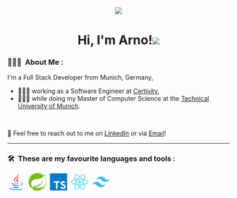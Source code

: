 
<p align="center"><img src="https://gist.githubusercontent.com/GeekTree0101/05d338bb59109fc71871711c6fa49377/raw/3ff868ffcf2f84d419c392667335fe7e9f1bf155/dancing-gopher.gif" width="100"/></p>

<h1 align="center">Hi, I'm Arno!<img src="https://media.giphy.com/media/hvRJCLFzcasrR4ia7z/giphy.gif" width="40"></h1>

### 👨🏽‍💻 &nbsp;About Me :

I'm a Full Stack Developer from Munich, Germany,

- 👨🏽‍💻 working as a Software Engineer at <a href="https://www.certivity.io/">Certivity</a>,
- 🧑🏾‍🎓 while doing my Master of Computer Science at the <a href="https://www.tum.de/studium/studienangebot/detail/informatik-master-of-science-msc" target="_blank">Technical University of Munich</a>.

<br>

📩 Feel free to reach out to me on <a href="https://www.linkedin.com/in/arnoclaude/" target="_blank">LinkedIn</a> or via <a href="mailto:arno.claude@googlemail.com" target="_blank">Email</a>!

---

### 🛠 &nbsp;These are my favourite languages and tools :

<p>
<img src="https://github.com/devicons/devicon/blob/master/icons/java/java-original.svg" title="Java" alt="Java" width="40" height="40"/>&nbsp;
<img src="https://github.com/devicons/devicon/blob/master/icons/spring/spring-original.svg" title="Spring" alt="Spring" width="40" height="40"/>&nbsp;
<img src="https://raw.githubusercontent.com/devicons/devicon/master/icons/typescript/typescript-original.svg" title="TypeScript" alt="TypeScript" width="40" height="40"/>&nbsp;
<img src="https://github.com/devicons/devicon/blob/master/icons/react/react-original.svg" title="React" alt="React" width="40" height="40"/>&nbsp;
<img src="https://github.com/devicons/devicon/blob/master/icons/tailwindcss/tailwindcss-original.svg"  title="Tailwind CSS" alt="Tailwind CSS" width="40" height="40"/>&nbsp;
